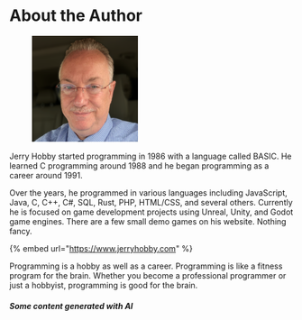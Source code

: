 # About the Author

<figure><img src=".gitbook/assets/IMG_3666 square.png" alt="" width="188"><figcaption></figcaption></figure>

Jerry Hobby started programming in 1986 with a language called BASIC.  He learned C programming around 1988 and he began programming as a career around 1991.

Over the years, he programmed in various languages including JavaScript, Java, C, C++, C#, SQL, Rust, PHP, HTML/CSS, and several others.  Currently he is focused on game development projects using Unreal, Unity, and Godot game engines.  There are a few small demo games on his website.  Nothing fancy.

{% embed url="https://www.jerryhobby.com" %}

Programming is a hobby as well as a career.  Programming is like a fitness program for the brain.  Whether you become a professional programmer or just a hobbyist, programming is good for the brain.

##### Some content generated with AI
